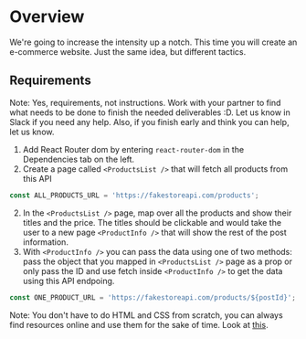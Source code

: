 # Overview

We're going to increase the intensity up a notch. This time you will create an e-commerce website. Just the same idea, but different tactics.

## Requirements

Note: Yes, requirements, not instructions. Work with your partner to find what needs to be done to finish the needed deliverables :D. Let us know in Slack if you need any help. Also, if you finish early and think you can help, let us know.

1. Add React Router dom by entering `react-router-dom` in the Dependencies tab on the left.
2. Create a page called `<ProductsList />` that will fetch all products from this API

```jsx
const ALL_PRODUCTS_URL = 'https://fakestoreapi.com/products';
```

2. In the `<ProductsList />` page, map over all the products and show their titles and the price. The titles should be clickable and would take the user to a new page `<ProductInfo />` that will show the rest of the post information.
3. With `<ProductInfo />` you can pass the data using one of two methods: pass the object that you mapped in `<ProductsList />` page as a prop or only pass the ID and use fetch inside `<ProductInfo />` to get the data using this API endpoing.

```jsx
const ONE_PRODUCT_URL = 'https://fakestoreapi.com/products/${postId}';
```

Note: You don't have to do HTML and CSS from scratch, you can always find resources online and use them for the sake of time. Look at [this](https://tailwindcomponents.com/).
